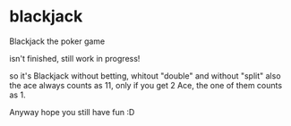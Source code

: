 # blackjack

Blackjack the poker game

isn't finished, still work in progress!

so it's Blackjack without betting,
whitout "double" and without "split"
also the ace always counts as 11, only if you get 2 Ace, the one of them counts as 1.

Anyway hope you still have fun :D
